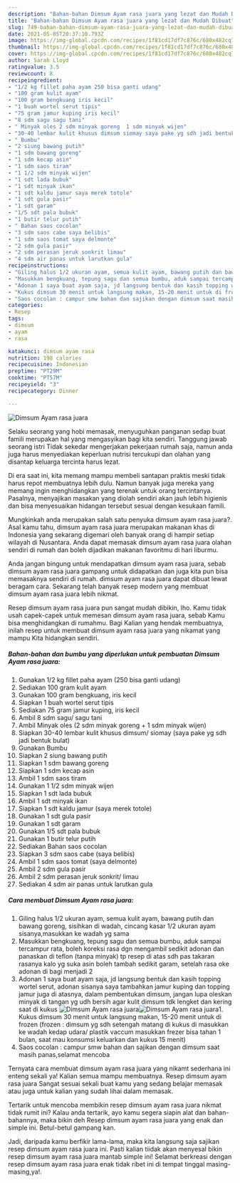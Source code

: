 ```yaml
---
description: "Bahan-bahan Dimsum Ayam rasa juara yang lezat dan Mudah Dibuat"
title: "Bahan-bahan Dimsum Ayam rasa juara yang lezat dan Mudah Dibuat"
slug: 749-bahan-bahan-dimsum-ayam-rasa-juara-yang-lezat-dan-mudah-dibuat
date: 2021-05-05T20:37:10.793Z
image: https://img-global.cpcdn.com/recipes/1f81cd17df7c876c/680x482cq70/dimsum-ayam-rasa-juara-foto-resep-utama.jpg
thumbnail: https://img-global.cpcdn.com/recipes/1f81cd17df7c876c/680x482cq70/dimsum-ayam-rasa-juara-foto-resep-utama.jpg
cover: https://img-global.cpcdn.com/recipes/1f81cd17df7c876c/680x482cq70/dimsum-ayam-rasa-juara-foto-resep-utama.jpg
author: Sarah Lloyd
ratingvalue: 3.5
reviewcount: 8
recipeingredient:
- "1/2 kg fillet paha ayam 250 bisa ganti udang"
- "100 gram kulit ayam"
- "100 gram bengkuang iris kecil"
- "1 buah wortel serut tipis"
- "75 gram jamur kuping iris kecil"
- "8 sdm sagu sagu tani"
- " Minyak oles 2 sdm minyak goreng  1 sdm minyak wijen"
- "30-40 lembar kulit khusus dimsum siomay saya pake yg sdh jadi bentuk bulat"
- " Bumbu"
- "2 siung bawang putih"
- "1 sdm bawang goreng"
- "1 sdm kecap asin"
- "1 sdm saos tiram"
- "1 1/2 sdm minyak wijen"
- "1 sdt lada bubuk"
- "1 sdt minyak ikan"
- "1 sdt kaldu jamur saya merek totole"
- "1 sdt gula pasir"
- "1 sdt garam"
- "1/5 sdt pala bubuk"
- "1 butir telur putih"
- " Bahan saos cocolan"
- "3 sdm saos cabe saya belibis"
- "1 sdm saos tomat saya delmonte"
- "2 sdm gula pasir"
- "2 sdm perasan jeruk sonkrit limau"
- "4 sdm air panas untuk larutkan gula"
recipeinstructions:
- "Giling halus 1/2 ukuran ayam, semua kulit ayam, bawang putih dan bawang goreng, sisihkan di wadah, cincang kasar 1/2 ukuran ayam sisanya,masukkan ke wadah yg sama"
- "Masukkan bengkuang, tepung sagu dan semua bumbu, aduk sampai tercampur rata, boleh koreksi rasa dgn mengambil sedikit adonan dan panaskan di teflon (tanpa minyak) tp resep di atas sdh pas takaran rasanya kalo yg suka asin boleh tambah sedikit garam, setelah rasa oke adonan di bagi menjadi 2"
- "Adonan 1 saya buat ayam saja, jd langsung bentuk dan kasih topping wortel serut, adonan sisanya saya tambahkan jamur kuping dan topping jamur juga di atasnya, dalam pembentukan dimsum, jangan lupa oleskan minyak di tangan yg udh bersih agar kulit dimsum tdk lengket dan kering saat di kukus"
- "Kukus dimsum 30 menit untuk langsung makan, 15-20 menit untuk di frozen (frozen : dimsum yg sdh setengah matang di kukus di masukkan ke wadah kedap udara/ plastik vaccum masukkan frezer bisa tahan 1 bulan, saat mau konsumsi keluarkan dan kukus 15 menit)"
- "Saos cocolan : campur smw bahan dan sajikan dengan dimsum saat masih panas,selamat mencoba"
categories:
- Resep
tags:
- dimsum
- ayam
- rasa

katakunci: dimsum ayam rasa 
nutrition: 198 calories
recipecuisine: Indonesian
preptime: "PT29M"
cooktime: "PT57M"
recipeyield: "3"
recipecategory: Dinner

---
```



![Dimsum Ayam rasa juara](https://img-global.cpcdn.com/recipes/1f81cd17df7c876c/680x482cq70/dimsum-ayam-rasa-juara-foto-resep-utama.jpg)

Selaku seorang yang hobi memasak, menyuguhkan panganan sedap buat famili merupakan hal yang mengasyikan bagi kita sendiri. Tanggung jawab seorang istri Tidak sekedar mengerjakan pekerjaan rumah saja, namun anda juga harus menyediakan keperluan nutrisi tercukupi dan olahan yang disantap keluarga tercinta harus lezat.

Di era  saat ini, kita memang mampu membeli santapan praktis meski tidak harus repot membuatnya lebih dulu. Namun banyak juga mereka yang memang ingin menghidangkan yang terenak untuk orang tercintanya. Pasalnya, menyajikan masakan yang diolah sendiri akan jauh lebih higienis dan bisa menyesuaikan hidangan tersebut sesuai dengan kesukaan famili. 



Mungkinkah anda merupakan salah satu penyuka dimsum ayam rasa juara?. Asal kamu tahu, dimsum ayam rasa juara merupakan makanan khas di Indonesia yang sekarang digemari oleh banyak orang di hampir setiap wilayah di Nusantara. Anda dapat memasak dimsum ayam rasa juara olahan sendiri di rumah dan boleh dijadikan makanan favoritmu di hari liburmu.

Anda jangan bingung untuk mendapatkan dimsum ayam rasa juara, sebab dimsum ayam rasa juara gampang untuk didapatkan dan juga kita pun bisa memasaknya sendiri di rumah. dimsum ayam rasa juara dapat dibuat lewat beragam cara. Sekarang telah banyak resep modern yang membuat dimsum ayam rasa juara lebih nikmat.

Resep dimsum ayam rasa juara pun sangat mudah dibikin, lho. Kamu tidak usah capek-capek untuk memesan dimsum ayam rasa juara, sebab Kamu bisa menghidangkan di rumahmu. Bagi Kalian yang hendak membuatnya, inilah resep untuk membuat dimsum ayam rasa juara yang nikamat yang mampu Kita hidangkan sendiri.

<!--inarticleads1-->

##### Bahan-bahan dan bumbu yang diperlukan untuk pembuatan Dimsum Ayam rasa juara:

1. Gunakan 1/2 kg fillet paha ayam (250 bisa ganti udang)
1. Sediakan 100 gram kulit ayam
1. Gunakan 100 gram bengkuang, iris kecil
1. Siapkan 1 buah wortel serut tipis
1. Sediakan 75 gram jamur kuping, iris kecil
1. Ambil 8 sdm sagu/ sagu tani
1. Ambil  Minyak oles (2 sdm minyak goreng + 1 sdm minyak wijen)
1. Siapkan 30-40 lembar kulit khusus dimsum/ siomay (saya pake yg sdh jadi bentuk bulat)
1. Gunakan  Bumbu
1. Siapkan 2 siung bawang putih
1. Siapkan 1 sdm bawang goreng
1. Siapkan 1 sdm kecap asin
1. Ambil 1 sdm saos tiram
1. Gunakan 1 1/2 sdm minyak wijen
1. Siapkan 1 sdt lada bubuk
1. Ambil 1 sdt minyak ikan
1. Siapkan 1 sdt kaldu jamur (saya merek totole)
1. Gunakan 1 sdt gula pasir
1. Gunakan 1 sdt garam
1. Gunakan 1/5 sdt pala bubuk
1. Gunakan 1 butir telur putih
1. Sediakan  Bahan saos cocolan
1. Siapkan 3 sdm saos cabe (saya belibis)
1. Ambil 1 sdm saos tomat (saya delmonte)
1. Ambil 2 sdm gula pasir
1. Ambil 2 sdm perasan jeruk sonkrit/ limau
1. Sediakan 4 sdm air panas untuk larutkan gula




<!--inarticleads2-->

##### Cara membuat Dimsum Ayam rasa juara:

1. Giling halus 1/2 ukuran ayam, semua kulit ayam, bawang putih dan bawang goreng, sisihkan di wadah, cincang kasar 1/2 ukuran ayam sisanya,masukkan ke wadah yg sama
1. Masukkan bengkuang, tepung sagu dan semua bumbu, aduk sampai tercampur rata, boleh koreksi rasa dgn mengambil sedikit adonan dan panaskan di teflon (tanpa minyak) tp resep di atas sdh pas takaran rasanya kalo yg suka asin boleh tambah sedikit garam, setelah rasa oke adonan di bagi menjadi 2
1. Adonan 1 saya buat ayam saja, jd langsung bentuk dan kasih topping wortel serut, adonan sisanya saya tambahkan jamur kuping dan topping jamur juga di atasnya, dalam pembentukan dimsum, jangan lupa oleskan minyak di tangan yg udh bersih agar kulit dimsum tdk lengket dan kering saat di kukus
<img src="//assets-global.cpcdn.com/assets/icons/button_play-2c75c40dde080a61004c1f40b05d8f140eaff45d7e9e6481dc71c63d2e7c4909.png" alt="Dimsum Ayam rasa juara"><img src="//assets-global.cpcdn.com/assets/icons/button_play-2c75c40dde080a61004c1f40b05d8f140eaff45d7e9e6481dc71c63d2e7c4909.png" alt="Dimsum Ayam rasa juara">1. Kukus dimsum 30 menit untuk langsung makan, 15-20 menit untuk di frozen (frozen : dimsum yg sdh setengah matang di kukus di masukkan ke wadah kedap udara/ plastik vaccum masukkan frezer bisa tahan 1 bulan, saat mau konsumsi keluarkan dan kukus 15 menit)
1. Saos cocolan : campur smw bahan dan sajikan dengan dimsum saat masih panas,selamat mencoba




Ternyata cara membuat dimsum ayam rasa juara yang nikamt sederhana ini enteng sekali ya! Kalian semua mampu membuatnya. Resep dimsum ayam rasa juara Sangat sesuai sekali buat kamu yang sedang belajar memasak atau juga untuk kalian yang sudah lihai dalam memasak.

Tertarik untuk mencoba membikin resep dimsum ayam rasa juara nikmat tidak rumit ini? Kalau anda tertarik, ayo kamu segera siapin alat dan bahan-bahannya, maka bikin deh Resep dimsum ayam rasa juara yang enak dan simple ini. Betul-betul gampang kan. 

Jadi, daripada kamu berfikir lama-lama, maka kita langsung saja sajikan resep dimsum ayam rasa juara ini. Pasti kalian tiidak akan menyesal bikin resep dimsum ayam rasa juara mantab simple ini! Selamat berkreasi dengan resep dimsum ayam rasa juara enak tidak ribet ini di tempat tinggal masing-masing,ya!.

